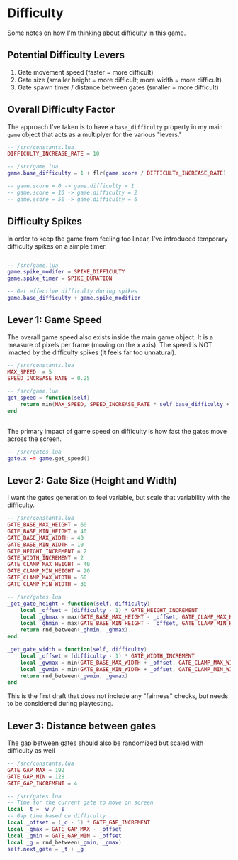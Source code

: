 # Difficulty

Some notes on how I'm thinking about difficulty in this game.

## Potential Difficulty Levers

1. Gate movement speed (faster = more difficult)
2. Gate size (smaller height = more difficult; more width = more difficult)
3. Gate spawn timer / distance between gates (smaller = more difficult)

## Overall Difficulty Factor

The approach I've taken is to have a `base_difficulty` property in my main `game` object that acts as a multiplyer for the various "levers." 

```lua
-- /src/constants.lua
DIFFICULTY_INCREASE_RATE = 10

-- /src/game.lua
game.base_difficulty = 1 + flr(game.score / DIFFICULTY_INCREASE_RATE)

-- game.score = 0 -> game.difficulty = 1
-- game.score = 10 -> game.difficulty = 2
-- game.score = 50 -> game.difficulty = 6
```

## Difficulty Spikes
In order to keep the game from feeling too linear, I've introduced temporary difficulty spikes on a simple timer.

```lua

-- /src/game.lua
game.spike_modifer = SPIKE_DIFFICULTY
game.spike_timer = SPIKE_DURATION

-- Get effective difficulty during spikes
game.base_difficulty + game.spike_modifier
```


## Lever 1: Game Speed

The overall game speed also exists inside the main game object. It is a measure of pixels per frame (moving on the x axis). The speed is NOT imacted by the difficulty spikes (it feels far too unnatural).

```lua
-- /src/constants.lua
MAX_SPEED  = 5 
SPEED_INCREASE_RATE = 0.25 

-- /src/game.lua
get_speed = function(self)
    return min(MAX_SPEED, SPEED_INCREASE_RATE * self.base_difficulty + (1 - SPEED_INCREASE_RATE))
end
-- 
```

The primary impact of game speed on difficulty is how fast the gates move across the screen.

```lua
-- /src/gates.lua
gate.x -= game.get_speed()
```


## Lever 2: Gate Size (Height and Width)

I want the gates generation to feel variable, but scale that variability with the difficulty.

```lua
-- /src/constants.lua
GATE_BASE_MAX_HEIGHT = 60
GATE_BASE_MIN_HEIGHT = 40
GATE_BASE_MAX_WIDTH = 40
GATE_BASE_MIN_WIDTH = 10
GATE_HEIGHT_INCREMENT = 2
GATE_WIDTH_INCREMENT = 2
GATE_CLAMP_MAX_HEIGHT = 40
GATE_CLAMP_MIN_HEIGHT = 20
GATE_CLAMP_MAX_WIDTH = 60
GATE_CLAMP_MIN_WIDTH = 30

-- /src/gates.lua
_get_gate_height = function(self, difficulty)
    local _offset = (difficulty - 1) * GATE_HEIGHT_INCREMENT
    local _ghmax = max(GATE_BASE_MAX_HEIGHT - _offset, GATE_CLAMP_MAX_HEIGHT)
    local _ghmin = max(GATE_BASE_MIN_HEIGHT - _offset, GATE_CLAMP_MIN_HEIGHT)
    return rnd_between(_ghmin, _ghmax)
end

_get_gate_width = function(self, difficulty)
    local _offset = (difficulty - 1) * GATE_WIDTH_INCREMENT
    local _gwmax = min(GATE_BASE_MAX_WIDTH + _offset, GATE_CLAMP_MAX_WIDTH)
    local _gwmin = min(GATE_BASE_MIN_WIDTH + _offset, GATE_CLAMP_MIN_WIDTH)
    return rnd_between(_gwmin, _gwmax)
end
```

This is the first draft that does not include any "fairness" checks, but needs to be considered during playtesting.


## Lever 3: Distance between gates

The gap between gates should also be randomized but scaled with difficulty as well

```lua
-- /src/constants.lua
GATE_GAP_MAX = 192
GATE_GAP_MIN = 128
GATE_GAP_INCREMENT = 4

-- /src/gates.lua
-- Time for the current gate to move on screen
local _t = _w / _s      
-- Gap time based on difficulty
local _offset = (_d - 1) * GATE_GAP_INCREMENT
local _gmax = GATE_GAP_MAX - _offset
local _gmin = GATE_GAP_MIN - _offset
local _g = rnd_between(_gmin, _gmax)
self.next_gate = _t + _g

```